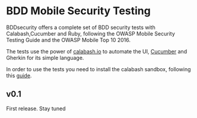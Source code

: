 # BDD Mobile Security Testing
BDDsecurity offers a complete set of BDD security tests with Calabash,Cucumber and Ruby, following the OWASP Mobile Security Testing Guide and the OWASP Mobile Top 10 2016.

The tests use the power of [calabash.io](https://calabash.io) to automate the UI, [Cucumber](https://cucumber.io/) and Gherkin for its simple language.

In order to use the tests you need to install the calabash sandbox, following this [guide](https://github.com/calabash/install).

## v0.1
First release. Stay tuned



